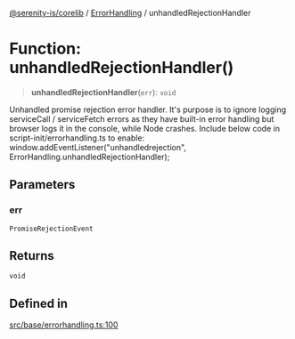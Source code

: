 [@serenity-is/corelib](../../../README.md) / [ErrorHandling](../README.md) / unhandledRejectionHandler

# Function: unhandledRejectionHandler()

> **unhandledRejectionHandler**(`err`): `void`

Unhandled promise rejection error handler. It's purpose is to
ignore logging serviceCall / serviceFetch errors as they have built-in
error handling but browser logs it in the console, while Node crashes.
Include below code in script-init/errorhandling.ts to enable:
window.addEventListener("unhandledrejection", ErrorHandling.unhandledRejectionHandler);

## Parameters

### err

`PromiseRejectionEvent`

## Returns

`void`

## Defined in

[src/base/errorhandling.ts:100](https://github.com/serenity-is/serenity/blob/master/packages/corelib/src/base/errorhandling.ts#L100)

